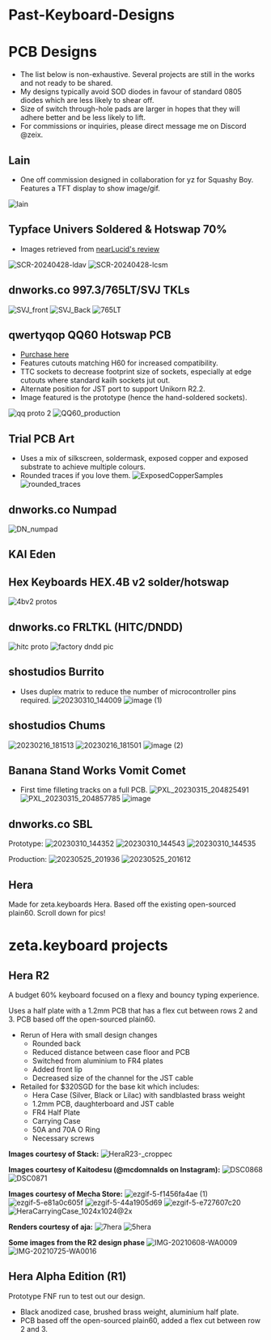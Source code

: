 # Past-Keyboard-Designs

# PCB Designs
- The list below is non-exhaustive. Several projects are still in the works and not ready to be shared.
- My designs typically avoid SOD diodes in favour of standard 0805 diodes which are less likely to shear off.
- Size of switch through-hole pads are larger in hopes that they will adhere better and be less likely to lift.
- For commissions or inquiries, please direct message me on Discord @zeix.

## Lain ##
- One off commission designed in collaboration for yz for Squashy Boy. Features a TFT display to show image/gif.

![lain](https://github.com/itsme-zeix/Past-Keyboard-Work/assets/102467346/1776e69d-0b11-4421-b921-47999bfa80e9)

## Typface Univers Soldered & Hotswap 70% ##
- Images retrieved from [nearLucid's review](https://www.youtube.com/watch?v=-D23rrUj9Og)

![SCR-20240428-ldav](https://github.com/itsme-zeix/Past-Keyboard-Work/assets/102467346/97e010a5-a032-498d-82c1-b30fe7c6941e)
![SCR-20240428-lcsm](https://github.com/itsme-zeix/Past-Keyboard-Work/assets/102467346/0bcff966-2239-493d-bf1e-10045154a10f)

## dnworks.co 997.3/765LT/SVJ TKLs ##
![SVJ_front](https://github.com/itsme-zeix/Past-Keyboard-Work/assets/102467346/61b85ef1-157b-482a-8c12-b3d466ad0a0b)
![SVJ_Back](https://github.com/itsme-zeix/Past-Keyboard-Work/assets/102467346/843396ba-9dc0-47c1-8e6b-63a8f90a4e2f)
![765LT](https://github.com/itsme-zeix/Past-Keyboard-Work/assets/102467346/08c12ac6-ff4a-46e8-8e71-fa183e1e2af2)

## qwertyqop QQ60 Hotswap PCB ##
- [Purchase here](https://qwertyqop.com/products/qq60)
- Features cutouts matching H60 for increased compatibility.
- TTC sockets to decrease footprint size of sockets, especially at edge cutouts where standard kailh sockets jut out.
- Alternate position for JST port to support Unikorn R2.2.
- Image featured is the prototype (hence the hand-soldered sockets).

![qq proto 2](https://github.com/itsme-zeix/Past-Keyboard-Work/assets/102467346/267357ec-522a-416e-a060-835b6453ae99)
![QQ60_production](https://github.com/itsme-zeix/Past-Keyboard-Work/assets/102467346/f8a0cab9-ece6-4c18-851a-11233342b915)


## Trial PCB Art ##
- Uses a mix of silkscreen, soldermask, exposed copper and exposed substrate to achieve multiple colours.
- Rounded traces if you love them.
![ExposedCopperSamples](https://github.com/itsme-zeix/Past-Keyboard-Work/assets/102467346/fefdeb3a-c165-4ca8-86c4-2d317119f85e)
![rounded_traces](https://github.com/itsme-zeix/Past-Keyboard-Work/assets/102467346/ae5afc8e-262c-4982-ad5c-26a9d0da3b97)

## dnworks.co Numpad ## 
![DN_numpad](https://github.com/itsme-zeix/Past-Keyboard-Work/assets/102467346/01ae3189-a3eb-4b33-9aac-797385bc1fb1)

## KAI Eden ##

## Hex Keyboards HEX.4B v2 solder/hotswap ##
![4bv2 protos](https://github.com/itsme-zeix/Past-Keyboard-Work/assets/102467346/de2bc97e-06ed-45b8-959b-dfbfd315735b)

## dnworks.co FRLTKL (HITC/DNDD) ##
![hitc proto](https://github.com/itsme-zeix/Past-Keyboard-Work/assets/102467346/47ee4f83-aca6-41eb-a9c5-722f802baa56)
![factory dndd pic](https://github.com/itsme-zeix/Past-Keyboard-Work/assets/102467346/8b47955b-9f22-4d20-8ca0-d518863a3852)

## shostudios Burrito ##
- Uses duplex matrix to reduce the number of microcontroller pins required.
![20230310_144009](https://user-images.githubusercontent.com/102467346/226098082-88393bac-b7e3-4517-8ff9-0756d7c693c3.jpg)
![image (1)](https://user-images.githubusercontent.com/102467346/226098075-13269a90-e03b-4652-a3c9-43256e1b4de5.png)

## shostudios Chums ##
![20230216_181513](https://user-images.githubusercontent.com/102467346/226097872-8e12c6f2-3846-464f-adca-0bbcfec778c4.jpg)
![20230216_181501](https://user-images.githubusercontent.com/102467346/226097875-f5982999-ab76-4117-b3d4-9a3f668e2cf9.jpg)
![image (2)](https://user-images.githubusercontent.com/102467346/226097890-1ca7064c-05cf-4a5f-aa47-d45ab901af27.png)

## Banana Stand Works Vomit Comet ##
- First time filleting tracks on a full PCB.
![PXL_20230315_204825491](https://user-images.githubusercontent.com/102467346/226097712-35feb36d-294a-4b4b-9e3a-a9972b1ce75c.jpg)
![PXL_20230315_204857785](https://user-images.githubusercontent.com/102467346/226097716-d36a5a8d-e367-4727-b186-02887de0d4ed.jpg)
![image](https://user-images.githubusercontent.com/102467346/226097916-25c6da1c-e53f-4986-80da-34dfb8f68765.png)

## dnworks.co SBL ##
Prototype:
![20230310_144352](https://user-images.githubusercontent.com/102467346/226098249-5fc0eafd-2f16-4ed6-9694-0a376193042f.jpg)
![20230310_144543](https://user-images.githubusercontent.com/102467346/226098255-d037797b-41fa-4ee3-9952-6a230c7f2b07.jpg)
![20230310_144535](https://user-images.githubusercontent.com/102467346/226098256-62e49426-3029-475b-9529-ca9199efaa72.jpg)

Production:
![20230525_201936](https://github.com/itsme-zeix/Past-Keyboard-Work/assets/102467346/92bfab6d-32a0-42cd-9968-c7f341eff673)
![20230525_201612](https://github.com/itsme-zeix/Past-Keyboard-Work/assets/102467346/9e4cf452-f570-4662-910a-9f3bea6ec4c8)


## Hera ##
Made for zeta.keyboards Hera. Based off the existing open-sourced plain60.
Scroll down for pics!

# zeta.keyboard projects
## Hera R2 ##

A budget 60% keyboard focused on a flexy and bouncy typing experience.

Uses a half plate with a 1.2mm PCB that has a flex cut between rows 2 and 3. PCB based off the open-sourced plain60.

- Rerun of Hera with small design changes
  - Rounded back
  - Reduced distance between case floor and PCB
  - Switched from aluminium to FR4 plates
  - Added front lip
  - Decreased size of the channel for the JST cable
- Retailed for $320SGD for the base kit which includes:
  - Hera Case (Silver, Black or Lilac) with sandblasted brass weight
  - 1.2mm PCB, daughterboard and JST cable
  - FR4 Half Plate
  - Carrying Case
  - 50A and 70A O Ring
  - Necessary screws

 
__Images courtesy of Stack:__
![HeraR23-_croppec](https://github.com/itsme-zeix/Past-Keyboard-Work/assets/102467346/281eda49-2ef7-4fd2-9ac7-f23a5d25cb97)

__Images courtesy of Kaitodesu (@mcdomnalds on Instagram):__
![DSC0868](https://github.com/itsme-zeix/Past-Keyboard-Work/assets/102467346/f7c7bd76-37f1-4bbc-bd47-e165705341db)
![DSC0871](https://github.com/itsme-zeix/Past-Keyboard-Work/assets/102467346/eb53e3a7-9831-4d2e-bd81-2957f09f2f84)

 __Images courtesy of Mecha Store:__
![ezgif-5-f1456fa4ae (1)](https://user-images.githubusercontent.com/102467346/226122168-acdee775-094e-4358-8542-173d8222c669.jpg)
 ![ezgif-5-e81a0c605f](https://user-images.githubusercontent.com/102467346/226122181-1a6c1c8c-805a-4810-9afd-28c4ed8e3507.jpg)
![ezgif-5-44a1905d69](https://user-images.githubusercontent.com/102467346/226122187-0f67638b-0713-4c6d-8038-93c3f938cbba.jpg)
 ![ezgif-5-e727607c20](https://user-images.githubusercontent.com/102467346/226122161-d891fc4b-1454-4044-9fed-ff7105e9bf54.jpg)
![HeraCarryingCase_1024x1024@2x](https://user-images.githubusercontent.com/102467346/226122273-40f332e5-d56a-4661-8b26-270bdd3c6b7d.jpg)

 __Renders courtesy of aja:__
![7hera](https://user-images.githubusercontent.com/102467346/226098937-a8ba6841-630e-4630-8da5-fc7dfa8697c2.png)
![5hera](https://user-images.githubusercontent.com/102467346/226098945-d6500693-ed9f-4e41-8f8c-255a076d1d85.png)

__Some images from the R2 design phase__
![IMG-20210608-WA0009](https://user-images.githubusercontent.com/102467346/226123901-8b373491-9e36-44c2-aa0e-f13f3956132e.jpg)
![IMG-20210725-WA0016](https://user-images.githubusercontent.com/102467346/226123904-87159960-addf-4cea-ac69-5b14976e46c4.jpg)


## Hera Alpha Edition (R1) ##
Prototype FNF run to test out our design.

 - Black anodized case, brushed brass weight, aluminium half plate.
 - PCB based off the open-sourced plain60, added a flex cut between row 2 and 3.
